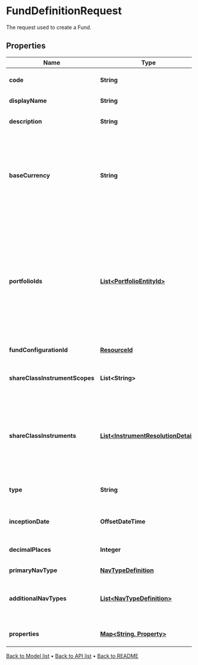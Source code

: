 

# FundDefinitionRequest

The request used to create a Fund.

## Properties

| Name | Type | Description | Notes |
|------------ | ------------- | ------------- | -------------|
|**code** | **String** | The code given for the Fund. |  |
|**displayName** | **String** | The name of the Fund. |  [optional] |
|**description** | **String** | A description for the Fund. |  [optional] |
|**baseCurrency** | **String** | The base currency of the Fund in ISO 4217 currency code format. All portfolios must be of a matching base currency. |  |
|**portfolioIds** | [**List&lt;PortfolioEntityId&gt;**](PortfolioEntityId.md) | A list of the Portfolio IDs associated with the fund, which are part of the Fund. Note: These must all have the same base currency, which must also much the Fund Base Currency. |  |
|**fundConfigurationId** | [**ResourceId**](ResourceId.md) |  |  |
|**shareClassInstrumentScopes** | **List&lt;String&gt;** | The scopes in which the instruments lie, currently limited to one. |  [optional] |
|**shareClassInstruments** | [**List&lt;InstrumentResolutionDetail&gt;**](InstrumentResolutionDetail.md) | Details the user-provided instrument identifiers and the instrument resolved from them. |  [optional] |
|**type** | **String** | The type of fund; &#39;Standalone&#39;, &#39;Master&#39; or &#39;Feeder&#39; |  |
|**inceptionDate** | **OffsetDateTime** | Inception date of the Fund |  |
|**decimalPlaces** | **Integer** | Number of decimal places for reporting |  [optional] |
|**primaryNavType** | [**NavTypeDefinition**](NavTypeDefinition.md) |  |  |
|**additionalNavTypes** | [**List&lt;NavTypeDefinition&gt;**](NavTypeDefinition.md) | The definitions for any additional NAVs on the Fund. |  [optional] |
|**properties** | [**Map&lt;String, Property&gt;**](Property.md) | A set of properties for the Fund. |  [optional] |



[Back to Model list](../README.md#documentation-for-models) &#8226; [Back to API list](../README.md#documentation-for-api-endpoints) &#8226; [Back to README](../README.md)


